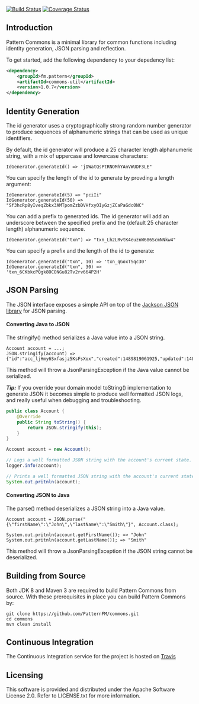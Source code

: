 [![Build Status](https://travis-ci.org/PatternFM/commons.svg?branch=master)](https://travis-ci.org/PatternFM/commons)
[![Coverage Status](https://coveralls.io/repos/github/PatternFM/commons/badge.svg?branch=master)](https://coveralls.io/github/PatternFM/commons?branch=master)  

## Introduction

Pattern Commons is a minimal library for common functions including identity generation, JSON parsing and reflection.

To get started, add the following dependency to your depedency list:
```xml
<dependency>
    <groupId>fm.pattern</groupId>
    <artifactId>commons-util</artifactId>
    <version>1.0.7</version>
</dependency>
```

## Identity Generation

The id generator uses a cryptographically strong random number generator to produce sequences of alphanumeric strings that can be used as unique identifiers.

By default, the id generator will produce a 25 character length alphanumeric string, with a mix of uppercase and lowercase characters:  
```
IdGenerator.generateId() => 'jDWatQsPtRNOMhYAnVWUDF3LE"
```

You can specify the length of the id to generate by provding a length argument:
```
IdGenerator.generateId(5) => "pciIi"
IdGenerator.generateId(50) => "Sf3hcRp8yIveqZbkx3AMTpomZzbDVHfxyOIyGzjZCaPaGdc0NC"
```

You can add a prefix to generated ids. The id generator will add an underscore between the specified prefix and the (default 25 character length) alphanumeric sequence.
```
IdGenerator.generateId("txn") => "txn_Lh2LRvtK4euznW686ScmNNkw4"
```

You can specify a prefix and the length of the id to generate:
```
IdGenerator.generateId("txn", 10) => 'txn_qGoxTSqc30'   
IdGenerator.generateId("txn", 30) => 'txn_6CKbkcPQgk8OCONGu82Tv2rv664P2H'
```

## JSON Parsing

The JSON interface exposes a simple API on top of the [Jackson JSON library](https://github.com/FasterXML/jackson) for JSON parsing.

#### Converting Java to JSON
The stringify() method serializes a Java value into a JSON string.
```
Account account = ...;
JSON.stringify(account) => {"id":"acc_ljHmy6Sxfasjz5KsFsXox","created":1489819061925,"updated":1489819061925,"firstName":"John","lastName":"Smith"}
```
This method will throw a JsonParsingException if the Java value cannot be serialized.

***Tip:*** If you override your domain model toString() implementation to generate JSON it becomes simple to produce well formatted JSON logs, and really useful when debugging and troubleshooting. 

```java
public class Account {
    @Override
    public String toString() {
        return JSON.stringify(this);
    }
}

Account account = new Account();

// Logs a well formatted JSON string with the account's current state.
logger.info(account);

// Prints a well formatted JSON string with the account's current state instead of it's hash code.
System.out.pritnln(account);

```

#### Converting JSON to Java
The parse() method deserializes a JSON string into a Java value.
```
Account account = JSON.parse("{\"firstName\":\"John\",\"lastName\":\"Smith\"}", Account.class);

System.out.pritnln(account.getFirstName()); => "John"
System.out.pritnln(account.getLastName()); => "Smith"
```
This method will throw a JsonParsingException if the JSON string cannot be deserialized.


## Building from Source

Both JDK 8 and Maven 3 are required to build Pattern Commons from source. With these prerequisites in place you can build Pattern Commons by:
```
git clone https://github.com/PatternFM/commons.git
cd commons
mvn clean install
```

## Continuous Integration

The Continuous Integration service for the project is hosted on [Travis](https://travis-ci.org/PatternFM/commons) 


## Licensing

This software is provided and distributed under the Apache Software License 2.0. Refer to LICENSE.txt for more information.